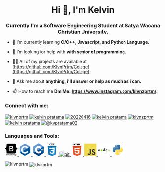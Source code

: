 <h1 align="center">Hi 👋, I'm Kelvin</h1>
<h3 align="center">Currently I'm a Software Engineering Student at Satya Wacana Christian University.</h3>

- 🌱 I’m currently learning **C/C++, Javascript, and Python Language.**

- 🤝 I’m looking for help with **with senior of programming.**

- 👨‍💻 All of my projects are available at [https://github.com/KlvnPrtm/Colege](https://github.com/KlvnPrtm/Colege)

- 💬 Ask me about **anything, i'll answer or help as much as i can.**

- 📫 How to reach me **Dm Me: https://www.instagram.com/klvnzprtm/.**

<h3 align="left">Connect with me:</h3>
<p align="left">
<a href="https://twitter.com/klvnprtm" target="blank"><img align="center" src="https://raw.githubusercontent.com/rahuldkjain/github-profile-readme-generator/master/src/images/icons/Social/twitter.svg" alt="klvnprtm" height="30" width="40" /></a>
<a href="https://linkedin.com/in/kelvin pratama" target="blank"><img align="center" src="https://raw.githubusercontent.com/rahuldkjain/github-profile-readme-generator/master/src/images/icons/Social/linked-in-alt.svg" alt="kelvin pratama" height="30" width="40" /></a>
<a href="https://stackoverflow.com/users/20220416" target="blank"><img align="center" src="https://raw.githubusercontent.com/rahuldkjain/github-profile-readme-generator/master/src/images/icons/Social/stack-overflow.svg" alt="20220416" height="30" width="40" /></a>
<a href="https://fb.com/kelvin pratama" target="blank"><img align="center" src="https://raw.githubusercontent.com/rahuldkjain/github-profile-readme-generator/master/src/images/icons/Social/facebook.svg" alt="kelvin pratama" height="30" width="40" /></a>
<a href="https://instagram.com/klvnzprtm" target="blank"><img align="center" src="https://raw.githubusercontent.com/rahuldkjain/github-profile-readme-generator/master/src/images/icons/Social/instagram.svg" alt="klvnzprtm" height="30" width="40" /></a>
<a href="https://www.youtube.com/c/kelvin pratama" target="blank"><img align="center" src="https://raw.githubusercontent.com/rahuldkjain/github-profile-readme-generator/master/src/images/icons/Social/youtube.svg" alt="kelvin pratama" height="30" width="40" /></a>
<a href="https://www.hackerrank.com/@kvpratama02" target="blank"><img align="center" src="https://raw.githubusercontent.com/rahuldkjain/github-profile-readme-generator/master/src/images/icons/Social/hackerrank.svg" alt="@kvpratama02" height="30" width="40" /></a>
</p>

<h3 align="left">Languages and Tools:</h3>
<p align="left"> <a href="https://getbootstrap.com" target="_blank" rel="noreferrer"> <img src="https://raw.githubusercontent.com/devicons/devicon/master/icons/bootstrap/bootstrap-plain-wordmark.svg" alt="bootstrap" width="40" height="40"/> </a> <a href="https://www.cprogramming.com/" target="_blank" rel="noreferrer"> <img src="https://raw.githubusercontent.com/devicons/devicon/master/icons/c/c-original.svg" alt="c" width="40" height="40"/> </a> <a href="https://www.w3schools.com/cpp/" target="_blank" rel="noreferrer"> <img src="https://raw.githubusercontent.com/devicons/devicon/master/icons/cplusplus/cplusplus-original.svg" alt="cplusplus" width="40" height="40"/> </a> <a href="https://www.w3schools.com/css/" target="_blank" rel="noreferrer"> <img src="https://raw.githubusercontent.com/devicons/devicon/master/icons/css3/css3-original-wordmark.svg" alt="css3" width="40" height="40"/> </a> <a href="https://git-scm.com/" target="_blank" rel="noreferrer"> <img src="https://www.vectorlogo.zone/logos/git-scm/git-scm-icon.svg" alt="git" width="40" height="40"/> </a> <a href="https://www.w3.org/html/" target="_blank" rel="noreferrer"> <img src="https://raw.githubusercontent.com/devicons/devicon/master/icons/html5/html5-original-wordmark.svg" alt="html5" width="40" height="40"/> </a> <a href="https://developer.mozilla.org/en-US/docs/Web/JavaScript" target="_blank" rel="noreferrer"> <img src="https://raw.githubusercontent.com/devicons/devicon/master/icons/javascript/javascript-original.svg" alt="javascript" width="40" height="40"/> </a> <a href="https://nodejs.org" target="_blank" rel="noreferrer"> <img src="https://raw.githubusercontent.com/devicons/devicon/master/icons/nodejs/nodejs-original-wordmark.svg" alt="nodejs" width="40" height="40"/> </a> <a href="https://www.python.org" target="_blank" rel="noreferrer"> <img src="https://raw.githubusercontent.com/devicons/devicon/master/icons/python/python-original.svg" alt="python" width="40" height="40"/> </a> </p>

<p><img align="left" src="https://github-readme-stats.vercel.app/api/top-langs?username=klvnprtm&show_icons=true&locale=en&layout=compact" alt="klvnprtm" /></p>

<p>&nbsp;<img align="center" src="https://github-readme-stats.vercel.app/api?username=klvnprtm&show_icons=true&locale=en" alt="klvnprtm" /></p>

